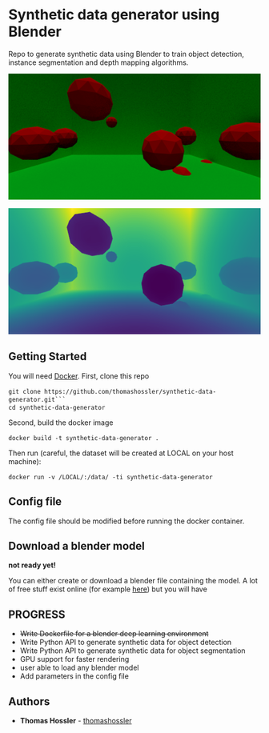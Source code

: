 # Synthetic data generator using Blender #

Repo to generate synthetic data using Blender to train object detection, instance segmentation
and depth mapping algorithms. 

![alt text](images/sphere.png "Left image")  

![alt text](images/depth_map.png "Depth map")



## Getting Started
You will need [Docker](https://docs.docker.com/install/). 
First, clone this repo
```
git clone https://github.com/thomashossler/synthetic-data-generator.git```
cd synthetic-data-generator
```

Second, build the docker image
```
docker build -t synthetic-data-generator .
```
Then run (careful, the dataset will be created at LOCAL on your host machine):
```
docker run -v /LOCAL/:/data/ -ti synthetic-data-generator  
```

## Config file
The config file should be modified before running the docker container. 


## Download a blender model 
**not ready yet!**

You can either create or download a blender file containing the model. A lot of free stuff exist
online (for example [here](https://www.turbosquid.com/Search/3D-Models/free/blend)) but you will have



## PROGRESS ##
* ~~Write Dockerfile for a blender deep learning environment~~
* Write Python API to generate synthetic data for object detection
* Write Python API to generate synthetic data for object segmentation
* GPU support for faster rendering 
* user able to load any blender model
* Add parameters in the config file

## Authors ##

* **Thomas Hossler** - [thomashossler](https://github.com/thomashossler)
